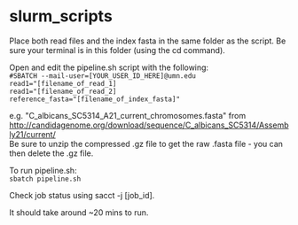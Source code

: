 # slurm_scripts

Place both read files and the index fasta in the same folder as the script.
Be sure your terminal is in this folder (using the cd command).

Open and edit the pipeline.sh script with the following:  
    `#SBATCH --mail-user=[YOUR_USER_ID_HERE]@umn.edu`  
    `read1="[filename_of_read_1]`  
    `read1="[filename_of_read_2]`  
    `reference_fasta="[filename_of_index_fasta]"`  

e.g. "C_albicans_SC5314_A21_current_chromosomes.fasta" from http://candidagenome.org/download/sequence/C_albicans_SC5314/Assembly21/current/  
Be sure to unzip the compressed .gz file to get the raw .fasta file - you can then delete the .gz file.

To run pipeline.sh:  
  `sbatch pipeline.sh`

Check job status using sacct -j [job_id].

It should take around ~20 mins to run.
